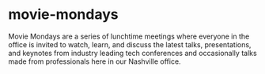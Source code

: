 # movie-mondays
Movie Mondays are a series of lunchtime meetings where everyone in the office is invited to watch, learn, and discuss the latest talks, presentations, and keynotes from industry leading tech conferences and occasionally talks made from professionals here in our Nashville office.
